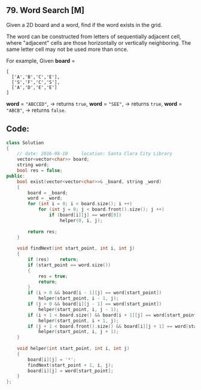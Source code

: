 ## 79. Word Search [M]
Given a 2D board and a word, find if the word exists in the grid.

The word can be constructed from letters of sequentially adjacent cell, where "adjacent" cells are those horizontally or vertically neighboring. The same letter cell may not be used more than once.

For example,
Given **board** =
```
[
  ['A','B','C','E'],
  ['S','F','C','S'],
  ['A','D','E','E']
]
```
**word** = `"ABCCED"`, -> returns `true`,
**word** = `"SEE"`, -> returns `true`,
**word** = `"ABCB"`, -> returns `false`.

## Code:
```c++
class Solution 
{
    // date: 2016-08-10     location: Santa Clara City Library
    vector<vector<char>> board;
    string word; 
    bool res = false;
public:
    bool exist(vector<vector<char>>& _board, string _word) 
    {
        board = _board;
        word = _word;
        for (int i = 0; i < board.size(); i ++)
            for (int j = 0; j < board.front().size(); j ++)
                if (board[i][j] == word[0])
                    helper(0, i, j);
        
        return res;
    }
    
    void findNext(int start_point, int i, int j)
    {
        if (res)    return;
        if (start_point == word.size())
        {
            res = true;
            return;
        }
        if (i > 0 && board[i - 1][j] == word[start_point])
            helper(start_point, i - 1, j);
        if (j > 0 && board[i][j - 1] == word[start_point])
            helper(start_point, i, j - 1);
        if (i + 1 < board.size() && board[i + 1][j] == word[start_point])
            helper(start_point, i + 1, j);
        if (j + 1 < board.front().size() && board[i][j + 1] == word[start_point])
            helper(start_point, i, j + 1);
    }
    
    void helper(int start_point, int i, int j)
    {
        board[i][j] = '*';
        findNext(start_point + 1, i, j);
        board[i][j] = word[start_point];
    }
};
```
